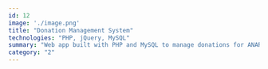 ```yaml
---
id: 12
image: './image.png'
title: "Donation Management System"
technologies: "PHP, jQuery, MySQL"
summary: "Web app built with PHP and MySQL to manage donations for ANAR foundation. This was a volunteer project."
category: "2"
---
```

